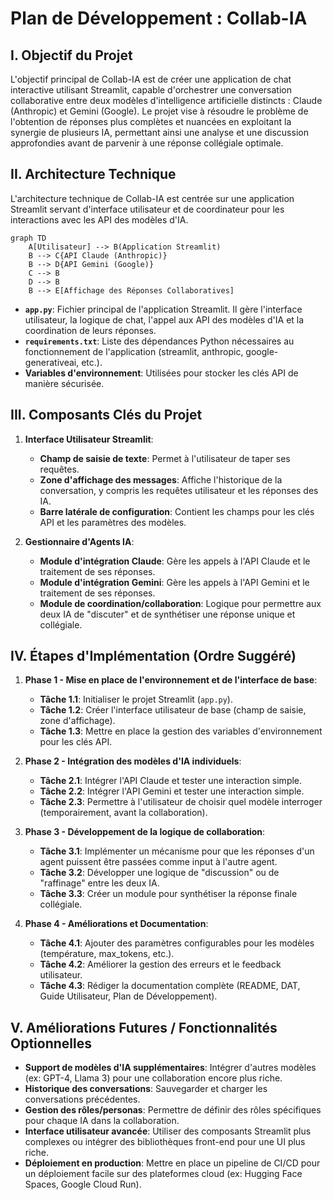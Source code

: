 # Plan de Développement : Collab-IA

## I. Objectif du Projet

L'objectif principal de Collab-IA est de créer une application de chat interactive utilisant Streamlit, capable d'orchestrer une conversation collaborative entre deux modèles d'intelligence artificielle distincts : Claude (Anthropic) et Gemini (Google). Le projet vise à résoudre le problème de l'obtention de réponses plus complètes et nuancées en exploitant la synergie de plusieurs IA, permettant ainsi une analyse et une discussion approfondies avant de parvenir à une réponse collégiale optimale.

## II. Architecture Technique

L'architecture technique de Collab-IA est centrée sur une application Streamlit servant d'interface utilisateur et de coordinateur pour les interactions avec les API des modèles d'IA.

```mermaid
graph TD
    A[Utilisateur] --> B(Application Streamlit)
    B --> C{API Claude (Anthropic)}
    B --> D{API Gemini (Google)}
    C --> B
    D --> B
    B --> E[Affichage des Réponses Collaboratives]
```

*   **`app.py`**: Fichier principal de l'application Streamlit. Il gère l'interface utilisateur, la logique de chat, l'appel aux API des modèles d'IA et la coordination de leurs réponses.
*   **`requirements.txt`**: Liste des dépendances Python nécessaires au fonctionnement de l'application (streamlit, anthropic, google-generativeai, etc.).
*   **Variables d'environnement**: Utilisées pour stocker les clés API de manière sécurisée.

## III. Composants Clés du Projet

1.  **Interface Utilisateur Streamlit**:
    *   **Champ de saisie de texte**: Permet à l'utilisateur de taper ses requêtes.
    *   **Zone d'affichage des messages**: Affiche l'historique de la conversation, y compris les requêtes utilisateur et les réponses des IA.
    *   **Barre latérale de configuration**: Contient les champs pour les clés API et les paramètres des modèles.

2.  **Gestionnaire d'Agents IA**:
    *   **Module d'intégration Claude**: Gère les appels à l'API Claude et le traitement de ses réponses.
    *   **Module d'intégration Gemini**: Gère les appels à l'API Gemini et le traitement de ses réponses.
    *   **Module de coordination/collaboration**: Logique pour permettre aux deux IA de "discuter" et de synthétiser une réponse unique et collégiale.

## IV. Étapes d'Implémentation (Ordre Suggéré)

1.  **Phase 1 - Mise en place de l'environnement et de l'interface de base**:
    *   **Tâche 1.1**: Initialiser le projet Streamlit (`app.py`).
    *   **Tâche 1.2**: Créer l'interface utilisateur de base (champ de saisie, zone d'affichage).
    *   **Tâche 1.3**: Mettre en place la gestion des variables d'environnement pour les clés API.

2.  **Phase 2 - Intégration des modèles d'IA individuels**:
    *   **Tâche 2.1**: Intégrer l'API Claude et tester une interaction simple.
    *   **Tâche 2.2**: Intégrer l'API Gemini et tester une interaction simple.
    *   **Tâche 2.3**: Permettre à l'utilisateur de choisir quel modèle interroger (temporairement, avant la collaboration).

3.  **Phase 3 - Développement de la logique de collaboration**:
    *   **Tâche 3.1**: Implémenter un mécanisme pour que les réponses d'un agent puissent être passées comme input à l'autre agent.
    *   **Tâche 3.2**: Développer une logique de "discussion" ou de "raffinage" entre les deux IA.
    *   **Tâche 3.3**: Créer un module pour synthétiser la réponse finale collégiale.

4.  **Phase 4 - Améliorations et Documentation**:
    *   **Tâche 4.1**: Ajouter des paramètres configurables pour les modèles (température, max_tokens, etc.).
    *   **Tâche 4.2**: Améliorer la gestion des erreurs et le feedback utilisateur.
    *   **Tâche 4.3**: Rédiger la documentation complète (README, DAT, Guide Utilisateur, Plan de Développement).

## V. Améliorations Futures / Fonctionnalités Optionnelles

*   **Support de modèles d'IA supplémentaires**: Intégrer d'autres modèles (ex: GPT-4, Llama 3) pour une collaboration encore plus riche.
*   **Historique des conversations**: Sauvegarder et charger les conversations précédentes.
*   **Gestion des rôles/personas**: Permettre de définir des rôles spécifiques pour chaque IA dans la collaboration.
*   **Interface utilisateur avancée**: Utiliser des composants Streamlit plus complexes ou intégrer des bibliothèques front-end pour une UI plus riche.
*   **Déploiement en production**: Mettre en place un pipeline de CI/CD pour un déploiement facile sur des plateformes cloud (ex: Hugging Face Spaces, Google Cloud Run).